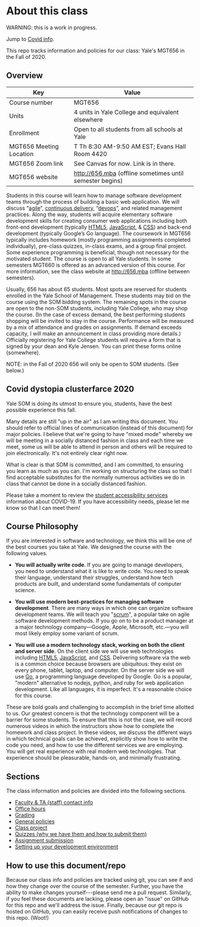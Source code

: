 # About this class

WARNING: this is a work in progress.

Jump to [Covid info](#covid).

This repo tracks information and policies for our
class: Yale's MGT656 in the Fall of 2020.

## Overview

| Key                     | Value                                                                     |
| ----------------------- | ------------------------------------------------------------------------- |
| Course number           | MGT656                                                                    |
| Units                   | 4 units in Yale College and equivalent elsewhere                          |
| Enrollment              | Open to all students from all schools at Yale                             |
| MGT656 Meeting Location | T Th 8:30 AM-9:50 AM EST; Evans Hall Room 4420                            |
| MGT656 Zoom link        | See Canvas for now. Link is in there.                                     |
| MGT656 website          | http://656.mba (offline sometimes until semester begins)                  |


Students in this course will learn how to manage software development teams through the process of building a basic web application. We will discuss “[agile](https://en.wikipedia.org/wiki/Agile_software_development)”, [continuous delivery](https://en.wikipedia.org/wiki/Continuous_delivery), “[devops](https://en.wikipedia.org/wiki/DevOps)”, and related management practices. Along the way, students will acquire elementary software development skills for creating consumer web applications including both front-end development (typically
[HTML5](http://en.wikipedia.org/wiki/HTML5),
[JavaScript](http://en.wikipedia.org/wiki/JavaScript), &
[CSS](http://en.wikipedia.org/wiki/Cascading_Style_Sheets))
and back-end development (typically Google’s Go language). The coursework in MGT656 typically includes homework (mostly programming assignments completed individually), pre-class quizzes, in-class exams, and a group final project. Some experience programming is beneficial, though not necessary for the motivated student. The course is open to all Yale students. In some semesters MGT660 is offered as an advanced version of this course. For more information, see the class website at http://656.mba (offline between semesters).

Usually, 656 has about 65 students. Most spots
are reserved for students enrolled in the Yale School of Management.
These students may bid on the course using the SOM bidding system.
The remaining spots in the course are open to the non-SOM students,
including Yale College, who may shop the course. (In the case of
excess demand, the best performing students shopping will be invited
to stay in the course. Performance will be measured by a mix of
attendance and grades on assignments. If demand exceeds capacity,
I will make an announcement in class providing more details.)
Officially registering for Yale College students will require a
form that is signed by your dean and Kyle Jensen. You can print
these forms online (somewhere).


NOTE: in the Fall of 2020 656 will only be open to SOM students.
(See below.)

## <a name="covid"></a>Covid dystopia clusterfarce 2020

Yale SOM is doing its utmost to ensure you, students, have the best
possible experience this fall. 

Many details are still "up in the air" as I am writing this document.
You should refer to official lines of communication (instead of
this document) for major policies. I believe that we're going to have
"mixed mode" whereby we will be meeting in a socially distanced fashion
in class and each time we meet, some us will be able to attend in person
and others will be required to join electronically. It's not entirely
clear right now.

What is clear is that SOM is committed, and I am committed, to ensuring
you learn as much as you can. I'm working on structuring the class so
that I find acceptable substitutes for the normally numerous activities
we do in class that cannot be done in a socially distanced fashion.

Please take a moment to review the
[student accessibility services](https://sas.yale.edu/faculty/online-courses-and-covid-19-response) information about COVID-19. If you have accessibility needs, please let me know
so that I can meet them!

## Course Philosophy

If you are interested in software and technology, we think this
will be one of the best courses you take at Yale. We designed
the course with the following values.

- **You will actually write code**. If you are going to manage developers,
  you need to understand what it is like to write code. You need to
  speak their language, understand their struggles, understand how tech
  products are built, and understand some fundamentals of computer science.

- **You will use modern best-practices for managing software development**.
  There are many ways in which one can organize
  software development teams. We will teach you
  "[scrum](http://en.wikipedia.org/wiki/Scrum_%28software_development%29)",
  a popular
  take on agile software development methods. If you go on to be a
  product manager at a major technology company&mdash;Google, Apple,
  Microsoft, etc.&mdash;you will most likely employ some variant of scrum.

- **You will use a modern technology stack, working on both the client
  and server side**.
  On the client side we will use web technologies
  including [HTML5](http://en.wikipedia.org/wiki/HTML5),
  [JavaScript](http://en.wikipedia.org/wiki/JavaScript), and
  [CSS](http://en.wikipedia.org/wiki/Cascading_Style_Sheets). Delivering software via the
  web is a common choice because browsers are ubiquitous: they exist
  on every phone, tablet, laptop, and computer. On the server side we
  will use [Go](https://golang.org/), a programming language developed
  by Google. Go is a popular, "modern" alternative to
  nodejs, python, and ruby for web application development. Like all
  languages, it is imperfect. It's a reasonable choice for this course.

These are bold goals and challenging to accomplish in the brief time
allotted to us. Our greatest concern is that the technology component
will be a barrier for some students. To ensure that this is not the
case, we will record numerous videos in which the instructors show how
to complete the homework and class project.
In these videos, we discuss the
different ways in which technical goals can be achieved, explicitly
show how to write the code you need, and how to use the different
services we are employing. You will get real experience
with real modern web technologies. That experience should be
pleasurable, hands-on, and minimally frustrating.

## Sections

The class information and policies are divided into the
following sections.

- [Faculty & TA (staff) contact info](staff-contact.md)
- [Office hours](office-hours.md)
- [Grading](grading.md)
- [General policies](general-policies.md)
- [Class project](class-project.md)
- [Quizzes (why we have them and how to submit them)](quizzes.md)
- [Assignment submission](assignments.md)
- [Setting up your development environment](dev-environment.md)

## How to use this document/repo

Because our class info and policies are tracked using
git, you can see if and how they change over the course
of the semester. Further, you have the ability to make
changes yourself---please send me a pull request. Similarly,
if you feel these documents are lacking, please open an
"issue" on GitHub for this repo and we'll address the
issue. Finally, because our git repo is hosted on GitHub, you
can easily receive push notifications of changes to this repo. (Woot!)
